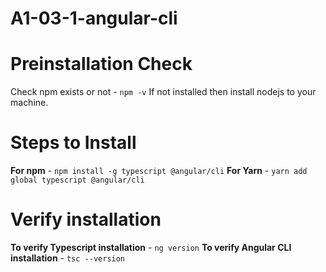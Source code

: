 # A1-03-1-angular-cli

# Preinstallation Check

Check npm exists or not - `npm -v`
If not installed then install nodejs to your machine.

# Steps to Install

**For npm**  - `npm install -g typescript @angular/cli`
**For Yarn** - `yarn add global typescript @angular/cli`

# Verify installation 

**To verify Typescript installation**  - `ng version`
**To verify Angular CLI installation** - `tsc --version`
